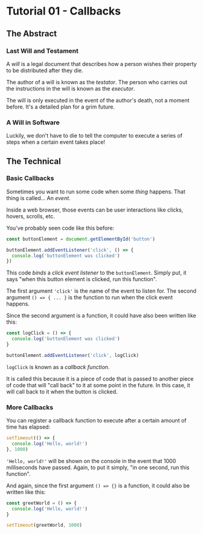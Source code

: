 # Tutorial 01 - Callbacks

## The Abstract

### Last Will and Testament

A *will* is a legal document that describes how a person wishes their property to be distributed after they die.

The author of a will is known as the *testator*. The person who carries out the instructions in the will is known as the *executor*.

The will is only executed in the event of the author's death, not a moment before. It's a detailed plan for a grim future.

### A Will in Software

Luckily, we don't have to die to tell the computer to execute a series of steps when a certain event takes place!

## The Technical

### Basic Callbacks

Sometimes you want to run some code when some *thing* happens. That thing is called... An *event*.

Inside a web browser, those events can be user interactions like clicks, hovers, scrolls, etc.

You've probably seen code like this before:

```javascript
const buttonElement = document.getElementById('button')

buttonElement.addEventListener('click', () => {
  console.log('buttonElement was clicked')
})
```

This code *binds* a *click event listener* to the `buttonElement`. Simply put, it says "when this button element is clicked, run this function".

The first argument `'click'` is the name of the event to listen for. The second argument `() => { ... }` is the function to run when the click event happens.

Since the second argument is a function, it could have also been written like this:

```javascript
const logClick = () => {
  console.log('buttonElement was clicked')
}

buttonElement.addEventListener('click', logClick)
```

`logClick` is known as a *callback function*.

It is called this because it is a piece of code that is passed to another piece of code that will "call back" to it at some point in the future. In this case, it will call back to it when the button is clicked.

### More Callbacks

You can register a callback function to execute after a certain amount of time has elapsed:

```javascript
setTimeout(() => {
  console.log('Hello, world!')
}, 1000)
```

`'Hello, world!'` will be shown on the console in the event that 1000 milliseconds have passed. Again, to put it simply, "in one second, run this function".

And again, since the first argument `() => {}` is a function, it could also be written like this:

```javascript
const greetWorld = () => {
  console.log('Hello, world!')
}

setTimeout(greetWorld, 1000)
```
